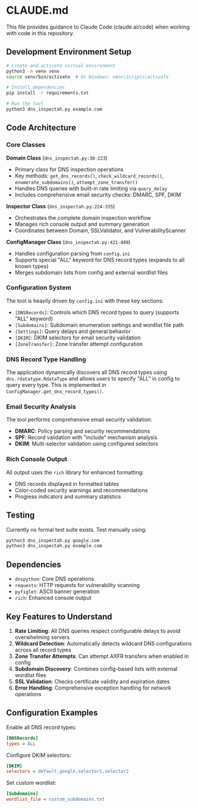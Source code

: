 # CLAUDE.md

This file provides guidance to Claude Code (claude.ai/code) when working with code in this repository.

## Development Environment Setup

```bash
# Create and activate virtual environment
python3 -m venv venv
source venv/bin/activate  # On Windows: venv\Scripts\activate

# Install dependencies
pip install -r requirements.txt

# Run the tool
python3 dns_inspectah.py example.com
```

## Code Architecture

### Core Classes

**Domain Class** (`dns_inspectah.py:30-223`)
- Primary class for DNS inspection operations
- Key methods: `get_dns_records()`, `check_wildcard_records()`, `enumerate_subdomains()`, `attempt_zone_transfer()`
- Handles DNS queries with built-in rate limiting via `query_delay`
- Includes comprehensive email security checks: DMARC, SPF, DKIM

**Inspector Class** (`dns_inspectah.py:224-335`)
- Orchestrates the complete domain inspection workflow
- Manages rich console output and summary generation
- Coordinates between Domain, SSLValidator, and VulnerabilityScanner

**ConfigManager Class** (`dns_inspectah.py:421-489`)
- Handles configuration parsing from `config.ini`
- Supports special "ALL" keyword for DNS record types (expands to all known types)
- Merges subdomain lists from config and external wordlist files

### Configuration System

The tool is heavily driven by `config.ini` with these key sections:
- `[DNSRecords]`: Controls which DNS record types to query (supports "ALL" keyword)
- `[Subdomains]`: Subdomain enumeration settings and wordlist file path
- `[Settings]`: Query delays and general behavior
- `[DKIM]`: DKIM selectors for email security validation
- `[ZoneTransfer]`: Zone transfer attempt configuration

### DNS Record Type Handling

The application dynamically discovers all DNS record types using `dns.rdatatype.RdataType` and allows users to specify "ALL" in config to query every type. This is implemented in `ConfigManager.get_dns_record_types()`.

### Email Security Analysis

The tool performs comprehensive email security validation:
- **DMARC**: Policy parsing and security recommendations
- **SPF**: Record validation with "include" mechanism analysis
- **DKIM**: Multi-selector validation using configured selectors

### Rich Console Output

All output uses the `rich` library for enhanced formatting:
- DNS records displayed in formatted tables
- Color-coded security warnings and recommendations
- Progress indicators and summary statistics

## Testing

Currently no formal test suite exists. Test manually using:
```bash
python3 dns_inspectah.py google.com
python3 dns_inspectah.py example.com
```

## Dependencies

- `dnspython`: Core DNS operations
- `requests`: HTTP requests for vulnerability scanning
- `pyfiglet`: ASCII banner generation
- `rich`: Enhanced console output

## Key Features to Understand

1. **Rate Limiting**: All DNS queries respect configurable delays to avoid overwhelming servers
2. **Wildcard Detection**: Automatically detects wildcard DNS configurations across all record types
3. **Zone Transfer Attempts**: Can attempt AXFR transfers when enabled in config
4. **Subdomain Discovery**: Combines config-based lists with external wordlist files
5. **SSL Validation**: Checks certificate validity and expiration dates
6. **Error Handling**: Comprehensive exception handling for network operations

## Configuration Examples

Enable all DNS record types:
```ini
[DNSRecords]
types = ALL
```

Configure DKIM selectors:
```ini
[DKIM]
selectors = default,google,selector1,selector2
```

Set custom wordlist:
```ini
[Subdomains]
wordlist_file = custom_subdomains.txt
```